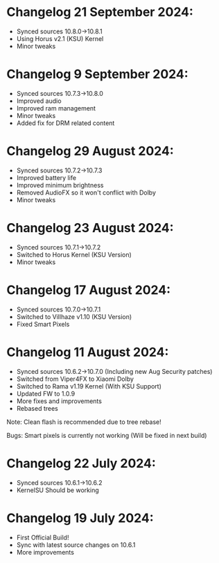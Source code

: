 # Changelog 21 September 2024:

- Synced sources 10.8.0->10.8.1
- Using Horus v2.1 (KSU) Kernel
- Minor tweaks

# Changelog 9 September 2024:

- Synced sources 10.7.3->10.8.0
- Improved audio
- Improved ram management
- Minor tweaks
- Added fix for DRM related content

# Changelog 29 August 2024:

- Synced sources 10.7.2->10.7.3
- Improved battery life
- Improved minimum brightness
- Removed AudioFX so it won't conflict with Dolby
- Minor tweaks

# Changelog 23 August 2024:

- Synced sources 10.7.1->10.7.2
- Switched to Horus Kernel (KSU Version)
- Minor tweaks


# Changelog 17 August 2024:

- Synced sources 10.7.0->10.7.1
- Switched to Villhaze v1.10 (KSU Version)
- Fixed Smart Pixels

# Changelog 11 August 2024:

- Synced sources 10.6.2->10.7.0 (Including new Aug Security patches)
- Switched from Viper4FX to Xiaomi Dolby
- Switched to Rama v1.19 Kernel (With KSU Support)
- Updated FW to 1.0.9
- More fixes and improvements
- Rebased trees

Note: Clean flash is recommended due to tree rebase!

Bugs: Smart pixels is currently not working (Will be fixed in next build)

# Changelog 22 July 2024:

- Synced sources 10.6.1->10.6.2
- KernelSU Should be working

# Changelog 19 July 2024:

- First Official Build!
- Sync with latest source changes on 10.6.1
- More improvements
